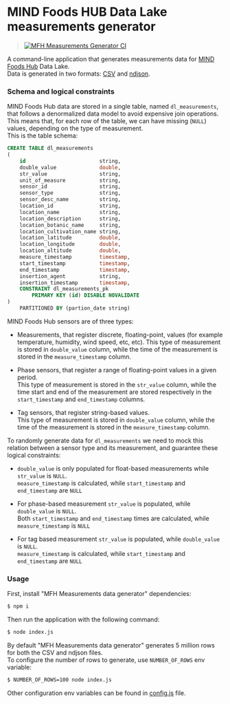 # MIND Foods HUB Data Lake measurements generator
> [![MFH Measurements Generator CI](https://github.com/SESARLab/mfh-measurements-generator/actions/workflows/ci.yml/badge.svg)](https://github.com/SESARLab/mfh-measurements-generator/actions/workflows/ci.yml)

A command-line application that generates measurements data for [MIND Foods Hub](https://www.mindfoodshub.com/) Data Lake.  
Data is generated in two formats: [CSV](https://it.wikipedia.org/wiki/Comma-separated_values) and [ndjson](http://ndjson.org/).

### Schema and logical constraints

MIND Foods Hub data are stored in a single table, named `dl_measurements`, that follows a denormalized data model to avoid expensive join operations.  
This means that, for each row of the table, we can have missing (`NULL`) values, depending on the type of measurement.  
This is the table schema:

```sql
CREATE TABLE dl_measurements
(
    id                        string,
    double_value              double,
    str_value                 string,
    unit_of_measure           string,
    sensor_id                 string,
    sensor_type               string,
    sensor_desc_name          string,
    location_id               string,
    location_name             string,
    location_description      string,
    location_botanic_name     string,
    location_cultivation_name string,
    location_latitude         double,
    location_longitude        double,
    location_altitude         double,
    measure_timestamp         timestamp,
    start_timestamp           timestamp,
    end_timestamp             timestamp,
    insertion_agent           string,
    insertion_timestamp       timestamp,
    CONSTRAINT dl_measurements_pk
        PRIMARY KEY (id) DISABLE NOVALIDATE
)
    PARTITIONED BY (partion_date string)
```

MIND Foods Hub sensors are of three types:

- Measurements, that register discrete, floating-point, values (for example temperature, humidity, wind speed, etc, etc).
This type of measurement is stored in `double_value` column, while the time of the measurement is stored in the `measure_timestamp` column.

- Phase sensors, that register a range of floating-point values in a given period.  
This type of measurement is stored in the `str_value` column, while the time start and end of the measurement are stored respectively in the `start_timestamp` and `end_timestamp` columns.

- Tag sensors, that register string-based values.  
This type of measurement is stored in `double_value` column, while the time of the measurement is stored in the `measure_timestamp` column.

To randomly generate data for `dl_measurements` we need to mock this relation between a sensor type and its measurement, and guarantee these logical constraints:

- `double_value` is only populated for float-based measurements while `str_value` is `NULL`.  
`measure_timestamp` is calculated, while `start_timestamp` and `end_timestamp` are `NULL`

- For phase-based measurement `str_value` is populated, while `double_value` is `NULL`.  
Both `start_timestamp` and `end_timestamp` times are calculated, while `measure_timestamp` is `NULL`

- For tag based measurement `str_value` is populated, while `double_value` is `NULL`.  
`measure_timestamp` is calculated, while `start_timestamp` and `end_timestamp` are `NULL`

### Usage

First, install "MFH Measurements data generator" dependencies:

```sh
$ npm i
```

Then run the application with the following command:

```sh
$ node index.js
```

By default "MFH Measurements data generator" generates 5 million rows for both the CSV and ndjson files.  
To configure the number of rows to generate, use `NUMBER_OF_ROWS` env variable:

```sh
$ NUMBER_OF_ROWS=100 node index.js
```

Other configuration env variables can be found in [config.js](./config.js) file.
